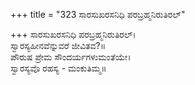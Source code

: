 +++
title = "323 ಸಾರಸುಖರಸನಿಧಿ ಪರಬ್ರಹ್ಮನಿರುತಿರಲ್"

+++
ಸಾರಸುಖರಸನಿಧಿ ಪರಬ್ರಹ್ಮನಿರುತಿರಲ್।  
ಸ್ವಾರಸ್ಯಹೀನವೆನ್ನುವರೆ ಜೀವಿತವ?॥  
ಪೌರುಷ ಪ್ರೇಮ ಸೌಂದರ್ಯಗಳುಮಂತೆಯೇ।  
ಸ್ವಾರಸ್ಯವೊ ರಹಸ್ಯ - ಮಂಕುತಿಮ್ಮ॥  
